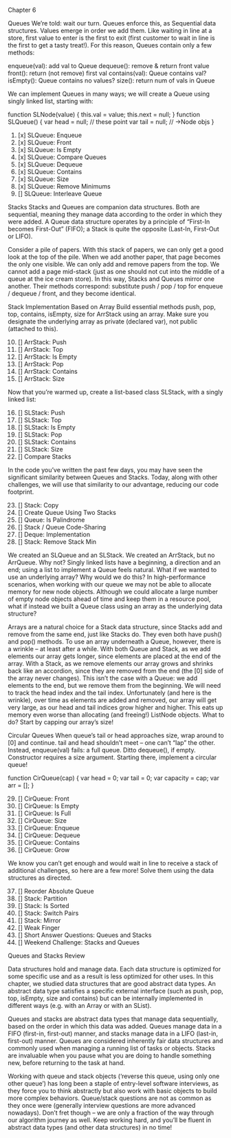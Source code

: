 Chapter 6

Queues
We’re told: wait our turn. Queues enforce this, as Sequential data structures. Values emerge in order we add them. Like waiting in line at a store, first value to enter is the first to exit (first customer to wait in line is the first to get a tasty treat!). For this reason, Queues contain only a few methods:

enqueue(val): add val to Queue
dequeue(): remove & return front value
front(): return (not remove) first val
contains(val): Queue contains val?
isEmpty(): Queue contains no values?
size(): return num of vals in Queue

We can implement Queues in many ways; we will create a Queue using singly linked list, starting with:

function SLNode(value) {
    this.val = value;
    this.next = null;
}
function SLQueue() {
    var head = null; // these point
    var tail = null; // ->Node objs
}

1. [x] SLQueue: Enqueue
2. [x] SLQueue: Front
3. [x] SLQueue: Is Empty
4. [x] SLQueue: Compare Queues
5. [x] SLQueue: Dequeue
6. [x] SLQueue: Contains
7. [x] SLQueue: Size
8. [x] SLQueue: Remove Minimums
9. [] SLQueue: Interleave Queue

Stacks
Stacks and Queues are companion data structures. Both are sequential, meaning they manage data according to the order in which they were added. A Queue data structure operates by a principle of “First-In becomes First-Out” (FIFO); a Stack is quite the opposite (Last-In, First-Out or LIFO).

Consider a pile of papers. With this stack of papers, we can only get a good look at the top of the pile. When we add another paper, that page becomes the only one visible. We can only add and remove papers from the top. We cannot add a page mid-stack (just as one should not cut into the middle of a queue at the ice cream store). In this way, Stacks and Queues mirror one another. Their methods correspond: substitute push / pop / top for enqueue / dequeue / front, and they become identical.

Stack Implementation Based on Array
Build essential methods push, pop, top, contains, isEmpty, size for ArrStack using an array. Make sure you designate the underlying array as private (declared var), not public (attached to this).

10. [] ArrStack: Push
11. [] ArrStack: Top
12. [] ArrStack: Is Empty
13. [] ArrStack: Pop
14. [] ArrStack: Contains
15. [] ArrStack: Size

Now that you’re warmed up, create a list-based class SLStack, with a singly linked list:

16. [] SLStack: Push
17. [] SLStack: Top
18. [] SLStack: Is Empty
19. [] SLStack: Pop
20. [] SLStack: Contains
21. [] SLStack: Size
22. [] Compare Stacks

In the code you’ve written the past few days, you may have seen the significant similarity between Queues and Stacks. Today, along with other challenges, we will use that similarity to our advantage, reducing our code footprint.

23. [] Stack: Copy
24. [] Create Queue Using Two Stacks
25. [] Queue: Is Palindrome
26. [] Stack / Queue Code-Sharing
27. [] Deque: Implementation
28. [] Stack: Remove Stack Min 

We created an SLQueue and an SLStack. We created an ArrStack, but no ArrQueue. Why not? Singly linked lists have a beginning, a direction and an end; using a list to implement a Queue feels natural. What if we wanted to use an underlying array? Why would we do this? In high-performance scenarios, when working with our queue we may not be able to allocate memory for new node objects. Although we could allocate a large number of empty node objects ahead of time and keep them in a resource pool, what if instead we built a Queue class using an array as the underlying data structure?

Arrays are a natural choice for a Stack data structure, since Stacks add and remove from the same end, just like Stacks do. They even both have push() and pop() methods. To use an array underneath a Queue, however, there is a wrinkle – at least after a while. With both Queue and Stack, as we add elements our array gets longer, since elements are placed at the end of the array. With a Stack, as we remove elements our array grows and shrinks back like an accordion, since they are removed from the end (the [0] side of the array never changes). This isn’t the case with a Queue: we add elements to the end, but we remove them from the beginning. We will need to track the head index and the tail index. Unfortunately (and here is the wrinkle), over time as elements are added and removed, our array will get very large, as our head and tail indices grow higher and higher. This eats up memory even worse than allocating (and freeing!) ListNode objects. What to do? Start by capping our array’s size!

Circular Queues
When queue’s tail or head approaches size, wrap around to [0] and continue. tail and head shouldn’t meet – one can’t “lap” the other. Instead, enqueue(val) fails: a full queue. Ditto dequeue(), if empty. Constructor requires a size argument. Starting there, implement a circular queue!

function CirQueue(cap) {
    var head = 0;
    var tail = 0;
    var capacity = cap;
    var arr = [];
}

29. [] CirQueue: Front
30. [] CirQueue: Is Empty
31. [] CirQueue: Is Full
32. [] CirQueue: Size
33. [] CirQueue: Enqueue
34. [] CirQueue: Dequeue
35. [] CirQueue: Contains
36. [] CirQueue: Grow

We know you can’t get enough and would wait in line to receive a stack of additional challenges, so here are a few more! Solve them using the data structures as directed.

37. [] Reorder Absolute Queue
38. [] Stack: Partition
39. [] Stack: Is Sorted
40. [] Stack: Switch Pairs
41. [] Stack: Mirror
42. [] Weak Finger
43. [] Short Answer Questions: Queues and Stacks
44. [] Weekend Challenge: Stacks and Queues

Queues and Stacks Review

Data structures hold and manage data. Each data structure is optimized for some specific use and as a result is less optimized for other uses. In this chapter, we studied data structures that are good abstract data types. An abstract data type satisfies a specific external interface (such as push, pop, top, isEmpty, size and contains) but can be internally implemented in different ways (e.g. with an Array or with an SList).

Queues and stacks are abstract data types that manage data sequentially, based on the order in which this data was added. Queues manage data in a FIFO (first-in, first-out) manner, and stacks manage data in a LIFO (last-in, first-out) manner. Queues are considered inherently fair data structures and commonly used when managing a running list of tasks or objects. Stacks are invaluable when you pause what you are doing to handle something new, before returning to the task at hand.

Working with queue and stack objects (‘reverse this queue, using only one other queue’) has long been a staple of entry-level software interviews, as they force you to think abstractly but also work with basic objects to build more complex behaviors. Queue/stack questions are not as common as they once were (generally interview questions are more advanced nowadays). Don’t fret though – we are only a fraction of the way through our algorithm journey as well. Keep working hard, and you’ll be fluent in abstract data types (and other data structures) in no time!